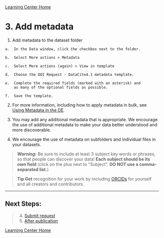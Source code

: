 [Learning Center Home](http://learning.cyverse.org/)

# 3. Add metadata

1.   Add metadata to the dataset folder

    a.  In the Data window, click the checkbox next to the folder.
    
    b.  Select More actions > Metadata
    
    c.  Select More actions (again) > View in template
    
    d.  Choose the DOI Request - DataCite4.1 metadata template.
    
    e.  Complete the required fields (marked with an asterisk) and
        as many of the optional fields as possible.
    
    f.  Save the template.

2.  For more information, including how to apply metadata in bulk, see [Using Metadata in the DE](https://cyverse.atlassian.net/wiki/spaces/DEmanual/overview).

3.  You may add any additional metadata that is appropriate. We
    encourage the use of additional metadata to make your data better
    understood and more discoverable.

4.  We encourage the use of metadata on subfolders and individual files
    in your datasets.


> **_Warning:_** Be sure to include at least 3 subject key words or phrases, so that people can discover your data! **Each subject should be its own field** (click on the plus next to "Subject". **DO NOT use a comma-separated list.**)

> **Tip Get** recognition for your work by including [ORCIDs](https://orcid.org/) for yourself and all creators and contributors.

------------------------------------------------------------------------

## Next Steps:

> 4.  [Submit request](submit.html)
> 5.  [After publication](after.html)

[Learning Center Home](http://learning.cyverse.org/)